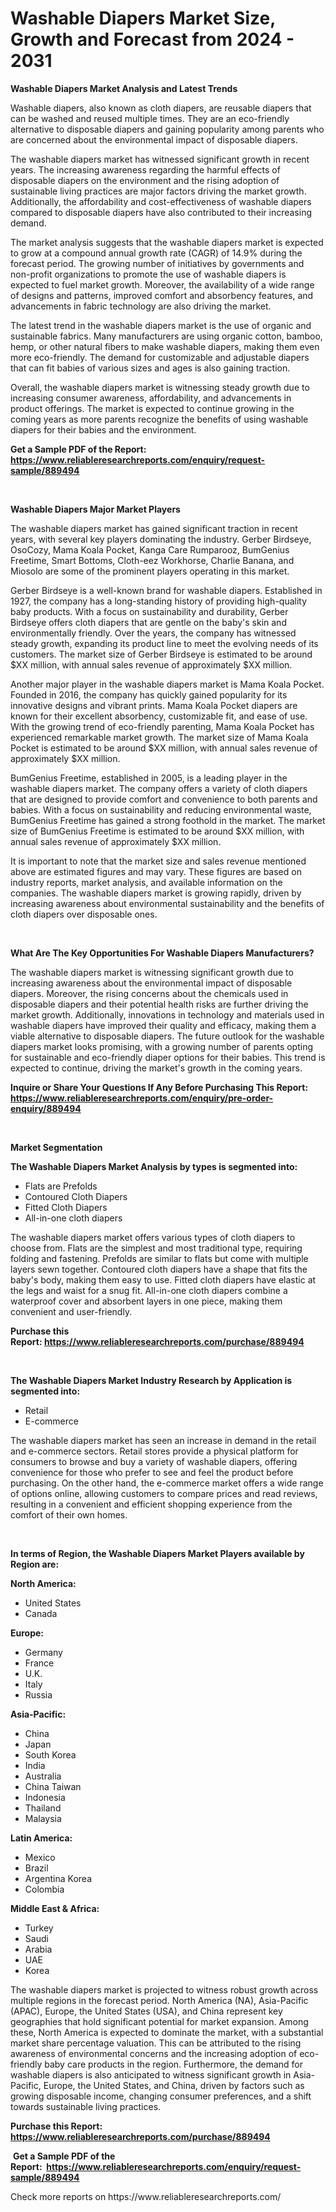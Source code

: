 <p><h1>Washable Diapers Market Size, Growth and Forecast from 2024 - 2031</h1></p><p><strong>Washable Diapers Market Analysis and Latest Trends</strong></p>
<p><p>Washable diapers, also known as cloth diapers, are reusable diapers that can be washed and reused multiple times. They are an eco-friendly alternative to disposable diapers and gaining popularity among parents who are concerned about the environmental impact of disposable diapers.</p><p>The washable diapers market has witnessed significant growth in recent years. The increasing awareness regarding the harmful effects of disposable diapers on the environment and the rising adoption of sustainable living practices are major factors driving the market growth. Additionally, the affordability and cost-effectiveness of washable diapers compared to disposable diapers have also contributed to their increasing demand.</p><p>The market analysis suggests that the washable diapers market is expected to grow at a compound annual growth rate (CAGR) of 14.9% during the forecast period. The growing number of initiatives by governments and non-profit organizations to promote the use of washable diapers is expected to fuel market growth. Moreover, the availability of a wide range of designs and patterns, improved comfort and absorbency features, and advancements in fabric technology are also driving the market.</p><p>The latest trend in the washable diapers market is the use of organic and sustainable fabrics. Many manufacturers are using organic cotton, bamboo, hemp, or other natural fibers to make washable diapers, making them even more eco-friendly. The demand for customizable and adjustable diapers that can fit babies of various sizes and ages is also gaining traction.</p><p>Overall, the washable diapers market is witnessing steady growth due to increasing consumer awareness, affordability, and advancements in product offerings. The market is expected to continue growing in the coming years as more parents recognize the benefits of using washable diapers for their babies and the environment.</p></p>
<p><strong>Get a Sample PDF of the Report:&nbsp; <a href="https://www.reliableresearchreports.com/enquiry/request-sample/889494">https://www.reliableresearchreports.com/enquiry/request-sample/889494</a></strong></p>
<p>&nbsp;</p>
<p><strong>Washable Diapers Major Market Players</strong></p>
<p><p>The washable diapers market has gained significant traction in recent years, with several key players dominating the industry. Gerber Birdseye, OsoCozy, Mama Koala Pocket, Kanga Care Rumparooz, BumGenius Freetime, Smart Bottoms, Cloth-eez Workhorse, Charlie Banana, and Miosolo are some of the prominent players operating in this market.</p><p>Gerber Birdseye is a well-known brand for washable diapers. Established in 1927, the company has a long-standing history of providing high-quality baby products. With a focus on sustainability and durability, Gerber Birdseye offers cloth diapers that are gentle on the baby's skin and environmentally friendly. Over the years, the company has witnessed steady growth, expanding its product line to meet the evolving needs of its customers. The market size of Gerber Birdseye is estimated to be around $XX million, with annual sales revenue of approximately $XX million.</p><p>Another major player in the washable diapers market is Mama Koala Pocket. Founded in 2016, the company has quickly gained popularity for its innovative designs and vibrant prints. Mama Koala Pocket diapers are known for their excellent absorbency, customizable fit, and ease of use. With the growing trend of eco-friendly parenting, Mama Koala Pocket has experienced remarkable market growth. The market size of Mama Koala Pocket is estimated to be around $XX million, with annual sales revenue of approximately $XX million.</p><p>BumGenius Freetime, established in 2005, is a leading player in the washable diapers market. The company offers a variety of cloth diapers that are designed to provide comfort and convenience to both parents and babies. With a focus on sustainability and reducing environmental waste, BumGenius Freetime has gained a strong foothold in the market. The market size of BumGenius Freetime is estimated to be around $XX million, with annual sales revenue of approximately $XX million.</p><p>It is important to note that the market size and sales revenue mentioned above are estimated figures and may vary. These figures are based on industry reports, market analysis, and available information on the companies. The washable diapers market is growing rapidly, driven by increasing awareness about environmental sustainability and the benefits of cloth diapers over disposable ones.</p></p>
<p>&nbsp;</p>
<p><strong>What Are The Key Opportunities For Washable Diapers Manufacturers?</strong></p>
<p><p>The washable diapers market is witnessing significant growth due to increasing awareness about the environmental impact of disposable diapers. Moreover, the rising concerns about the chemicals used in disposable diapers and their potential health risks are further driving the market growth. Additionally, innovations in technology and materials used in washable diapers have improved their quality and efficacy, making them a viable alternative to disposable diapers. The future outlook for the washable diapers market looks promising, with a growing number of parents opting for sustainable and eco-friendly diaper options for their babies. This trend is expected to continue, driving the market's growth in the coming years.</p></p>
<p><strong>Inquire or Share Your Questions If Any Before Purchasing This Report: <a href="https://www.reliableresearchreports.com/enquiry/pre-order-enquiry/889494">https://www.reliableresearchreports.com/enquiry/pre-order-enquiry/889494</a></strong></p>
<p>&nbsp;</p>
<p><strong>Market Segmentation</strong></p>
<p><strong>The Washable Diapers Market Analysis by types is segmented into:</strong></p>
<p><ul><li>Flats are Prefolds</li><li>Contoured Cloth Diapers</li><li>Fitted Cloth Diapers</li><li>All-in-one cloth diapers</li></ul></p>
<p><p>The washable diapers market offers various types of cloth diapers to choose from. Flats are the simplest and most traditional type, requiring folding and fastening. Prefolds are similar to flats but come with multiple layers sewn together. Contoured cloth diapers have a shape that fits the baby's body, making them easy to use. Fitted cloth diapers have elastic at the legs and waist for a snug fit. All-in-one cloth diapers combine a waterproof cover and absorbent layers in one piece, making them convenient and user-friendly.</p></p>
<p><strong>Purchase this Report:&nbsp;<a href="https://www.reliableresearchreports.com/purchase/889494">https://www.reliableresearchreports.com/purchase/889494</a></strong></p>
<p>&nbsp;</p>
<p><strong>The Washable Diapers Market Industry Research by Application is segmented into:</strong></p>
<p><ul><li>Retail</li><li>E-commerce</li></ul></p>
<p><p>The washable diapers market has seen an increase in demand in the retail and e-commerce sectors. Retail stores provide a physical platform for consumers to browse and buy a variety of washable diapers, offering convenience for those who prefer to see and feel the product before purchasing. On the other hand, the e-commerce market offers a wide range of options online, allowing customers to compare prices and read reviews, resulting in a convenient and efficient shopping experience from the comfort of their own homes.</p></p>
<p>&nbsp;</p>
<p><strong>In terms of Region, the Washable Diapers Market Players available by Region are:</strong></p>
<p>
    <p> <strong> North America: </strong>
        <ul>
            <li>United States</li>
            <li>Canada</li>
        </ul>
        </p> 
    <p> <strong> Europe: </strong>
        <ul>
            <li>Germany</li>
            <li>France</li>
            <li>U.K.</li>
            <li>Italy</li>
            <li>Russia</li>
        </ul>
        </p> 
    <p> <strong> Asia-Pacific: </strong>
        <ul>
            <li>China</li>
            <li>Japan</li>
            <li>South Korea</li>
            <li>India</li>
            <li>Australia</li>
            <li>China Taiwan</li>
            <li>Indonesia</li>
            <li>Thailand</li>
            <li>Malaysia</li>
        </ul>
        </p> 
    <p> <strong> Latin America: </strong>
        <ul>
            <li>Mexico</li>
            <li>Brazil</li>
            <li>Argentina Korea</li>
            <li>Colombia</li>
        </ul>
        </p> 
    <p> <strong> Middle East & Africa: </strong>
        <ul>
            <li>Turkey</li>
            <li>Saudi</li>
            <li>Arabia</li>
            <li>UAE</li>
            <li>Korea</li>
        </ul>
    </p>
    </p>
<p><p>The washable diapers market is projected to witness robust growth across multiple regions in the forecast period. North America (NA), Asia-Pacific (APAC), Europe, the United States (USA), and China represent key geographies that hold significant potential for market expansion. Among these, North America is expected to dominate the market, with a substantial market share percentage valuation. This can be attributed to the rising awareness of environmental concerns and the increasing adoption of eco-friendly baby care products in the region. Furthermore, the demand for washable diapers is also anticipated to witness significant growth in Asia-Pacific, Europe, the United States, and China, driven by factors such as growing disposable income, changing consumer preferences, and a shift towards sustainable living practices.</p></p>
<p><strong>Purchase this Report: <a href="https://www.reliableresearchreports.com/purchase/889494">https://www.reliableresearchreports.com/purchase/889494</a></strong></p>
<p>&nbsp;<strong>Get a Sample PDF of the Report:&nbsp;&nbsp;<a href="https://www.reliableresearchreports.com/enquiry/request-sample/889494">https://www.reliableresearchreports.com/enquiry/request-sample/889494</a></strong></p>
<p><strong></strong></p>
<p>Check more reports on https://www.reliableresearchreports.com/</p>